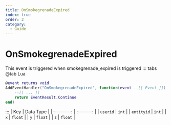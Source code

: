 ```yaml
---
title: OnSmokegrenadeExpired
index: true
order: 2
category:
  - Guide
---
```


# OnSmokegrenadeExpired
This event is triggered when smokegrenade_expired is triggered
::: tabs
@tab Lua
```lua
@event returns void
AddEventHandler("OnSmokegrenadeExpired", function(event --[[ Event ]])
    --[[ ... ]]
    return EventResult.Continue
end)
```

:::
|     Key    | Data Type |
| :--------: | :-------: |
|  `userid`  |   `int`   |
| `entityid` |   `int`   |
|     `x`    |  `float`  |
|     `y`    |  `float`  |
|     `z`    |  `float`  |